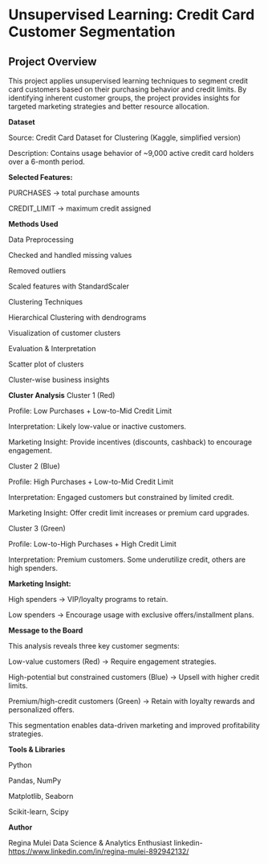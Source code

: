 # **Unsupervised Learning: Credit Card Customer Segmentation**
## **Project Overview**

This project applies unsupervised learning techniques to segment credit card customers based on their purchasing behavior and credit limits. By identifying inherent customer groups, the project provides insights for targeted marketing strategies and better resource allocation.

**Dataset**

Source: Credit Card Dataset for Clustering (Kaggle, simplified version)

Description: Contains usage behavior of ~9,000 active credit card holders over a 6-month period.

**Selected Features:**

PURCHASES → total purchase amounts

CREDIT_LIMIT → maximum credit assigned

**Methods Used**

Data Preprocessing

Checked and handled missing values

Removed outliers

Scaled features with StandardScaler

Clustering Techniques

Hierarchical Clustering with dendrograms

Visualization of customer clusters

Evaluation & Interpretation

Scatter plot of clusters

Cluster-wise business insights

**Cluster Analysis**
Cluster 1 (Red)

Profile: Low Purchases + Low-to-Mid Credit Limit

Interpretation: Likely low-value or inactive customers.

Marketing Insight: Provide incentives (discounts, cashback) to encourage engagement.

Cluster 2 (Blue)

Profile: High Purchases + Low-to-Mid Credit Limit

Interpretation: Engaged customers but constrained by limited credit.

Marketing Insight: Offer credit limit increases or premium card upgrades.

Cluster 3 (Green)

Profile: Low-to-High Purchases + High Credit Limit

Interpretation: Premium customers. Some underutilize credit, others are high spenders.

**Marketing Insight:**

High spenders → VIP/loyalty programs to retain.

Low spenders → Encourage usage with exclusive offers/installment plans.

**Message to the Board**

This analysis reveals three key customer segments:

Low-value customers (Red) → Require engagement strategies.

High-potential but constrained customers (Blue) → Upsell with higher credit limits.

Premium/high-credit customers (Green) → Retain with loyalty rewards and personalized offers.

This segmentation enables data-driven marketing and improved profitability strategies.


**Tools & Libraries**

Python

Pandas, NumPy

Matplotlib, Seaborn

Scikit-learn, Scipy

**Author**

Regina Mulei
Data Science & Analytics Enthusiast
linkedin- https://www.linkedin.com/in/regina-mulei-892942132/
